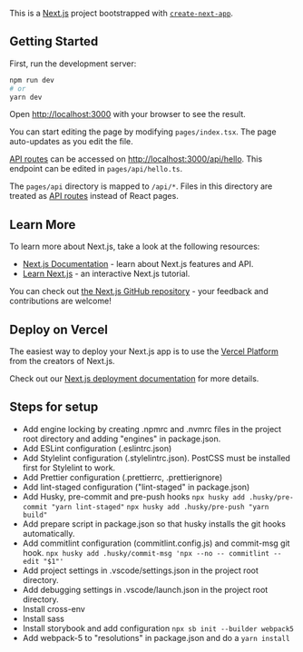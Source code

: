 This is a [Next.js](https://nextjs.org/) project bootstrapped with [`create-next-app`](https://github.com/vercel/next.js/tree/canary/packages/create-next-app).

## Getting Started

First, run the development server:

```bash
npm run dev
# or
yarn dev
```

Open [http://localhost:3000](http://localhost:3000) with your browser to see the result.

You can start editing the page by modifying `pages/index.tsx`. The page auto-updates as you edit the file.

[API routes](https://nextjs.org/docs/api-routes/introduction) can be accessed on [http://localhost:3000/api/hello](http://localhost:3000/api/hello). This endpoint can be edited in `pages/api/hello.ts`.

The `pages/api` directory is mapped to `/api/*`. Files in this directory are treated as [API routes](https://nextjs.org/docs/api-routes/introduction) instead of React pages.

## Learn More

To learn more about Next.js, take a look at the following resources:

- [Next.js Documentation](https://nextjs.org/docs) - learn about Next.js features and API.
- [Learn Next.js](https://nextjs.org/learn) - an interactive Next.js tutorial.

You can check out [the Next.js GitHub repository](https://github.com/vercel/next.js/) - your feedback and contributions are welcome!

## Deploy on Vercel

The easiest way to deploy your Next.js app is to use the [Vercel Platform](https://vercel.com/new?utm_medium=default-template&filter=next.js&utm_source=create-next-app&utm_campaign=create-next-app-readme) from the creators of Next.js.

Check out our [Next.js deployment documentation](https://nextjs.org/docs/deployment) for more details.

## Steps for setup

- Add engine locking by creating .npmrc and .nvmrc files in the project root directory and adding "engines" in package.json.
- Add ESLint configuration (.eslintrc.json)
- Add Stylelint configuration (.stylelintrc.json). PostCSS must be installed first for Stylelint to work.
- Add Prettier configuration (.prettierrc, .prettierignore)
- Add lint-staged configuration ("lint-staged" in package.json)
- Add Husky, pre-commit and pre-push hooks
  `npx husky add .husky/pre-commit "yarn lint-staged"`
  `npx husky add .husky/pre-push "yarn build"`
- Add prepare script in package.json so that husky installs the git hooks automatically.
- Add commitlint configuration (commitlint.config.js) and commit-msg git hook.
  `npx husky add .husky/commit-msg 'npx --no -- commitlint --edit "$1"'`
- Add project settings in .vscode/settings.json in the project root directory.
- Add debugging settings in .vscode/launch.json in the project root directory.
- Install cross-env
- Install sass
- Install storybook and add configuration
  `npx sb init --builder webpack5`
- Add webpack-5 to "resolutions" in package.json and do a `yarn install`
